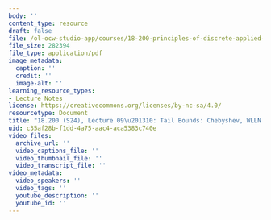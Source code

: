 ```yaml
---
body: ''
content_type: resource
draft: false
file: /ol-ocw-studio-app/courses/18-200-principles-of-discrete-applied-mathematics-spring-2024/mit18_200_s24_lec09-10.pdf
file_size: 282394
file_type: application/pdf
image_metadata:
  caption: ''
  credit: ''
  image-alt: ''
learning_resource_types:
- Lecture Notes
license: https://creativecommons.org/licenses/by-nc-sa/4.0/
resourcetype: Document
title: "18.200 (S24), Lecture 09\u201310: Tail Bounds: Chebyshev, WLLN and Cherno"
uid: c35af28b-f1dd-4a75-aac4-aca5383c740e
video_files:
  archive_url: ''
  video_captions_file: ''
  video_thumbnail_file: ''
  video_transcript_file: ''
video_metadata:
  video_speakers: ''
  video_tags: ''
  youtube_description: ''
  youtube_id: ''
---
```

